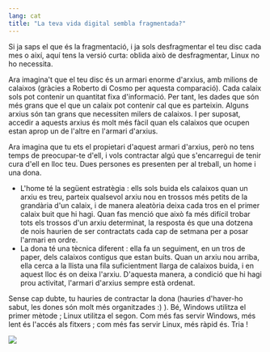 ```yaml
---
lang: cat
title: "La teva vida digital sembla fragmentada?"
---
```


Si ja saps el que és la fragmentació, i ja sols desfragmentar el teu 
disc cada mes o així, aquí tens la versió curta: oblida això de 
desfragmentar, Linux no ho necessita.

Ara imagina't que el teu disc és un armari enorme d'arxius, amb 
milions de calaixos (gràcies a Roberto di Cosmo per aquesta comparació). 
Cada calaix sols pot contenir un quantitat fixa d'informació. Per tant, 
les dades que són més grans que el que un calaix pot contenir cal que es 
parteixin. Alguns arxius són tan grans que necessiten milers de 
calaixos. I per suposat, accedir a aquests arxius és molt més fàcil quan 
els calaixos que ocupen estan aprop un de l'altre en l'armari 
d'arxius.

Ara imagina que tu ets el propietari d'aquest armari d'arxius, però 
no tens temps de preocupar-te d'ell, i vols contractar algú que 
s'encarregui de tenir cura d'ell en lloc teu. Dues persones es presenten 
per al treball, un home i una dona.

<ul>

<li>L'home té la següent estratègia : ells sols buida els calaixos quan 
un arxiu es treu, parteix qualsevol arxiu nou en trossos més petits de 
la grandària d'un calaix, i de manera aleatòria deixa cada tros en el 
primer calaix buit que hi hagi. Quan fas menció que això fa més difícil 
trobar tots els trossos d'un arxiu determinat, la resposta és que una 
dotzena de nois haurien de ser contractats cada cap de setmana per a 
posar l'armari en ordre.</li>

<li>La dona té una tècnica diferent : ella fa un seguiment, en un tros 
de paper, dels calaixos contigus que estan buits. Quan un arxiu nou 
arriba, ella cerca a la llista una fila suficientment llarga de calaixos 
buida, i en aquest lloc és on deixa l'arxiu. D'aquesta manera, a 
condició que hi hagi prou activitat, l'armari d'arxius sempre està 
ordenat.</li>

</ul>

Sense cap dubte, tu hauries de contractar la dona (hauries d'haver-ho 
sabut, les dones són molt més organitzades :) ). Bé, Windows utilitza el 
primer mètode ; Linux utilitza el segon. Com més fas servir Windows, més 
lent és l'accés als fitxers ; com més fas servir Linux, més ràpid és. 
Tria !

<img src="Images/defragment.png" />




